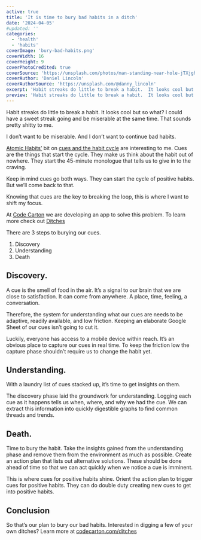 ```yaml
---
active: true
title: 'It is time to bury bad habits in a ditch'
date: '2024-04-05'
#updated: ''
categories:
  - 'health'
  - 'habits'
coverImage: 'bury-bad-habits.png'
coverWidth: 16
coverHeight: 9
coverPhotoCredited: true
coverSource: 'https://unsplash.com/photos/man-standing-near-hole-jTXjghJhTlE?utm_content=creditCopyText&utm_medium=referral&utm_source=unsplash'
coverAuthor: 'Daniel Lincoln'
coverAuthorSource: 'https://unsplash.com/@danny_lincoln'
excerpt: 'Habit streaks do little to break a habit.  It looks cool but so what?  I could have a sweet streak going and be miserable at the same time.  That sounds pretty shitty to me.'
preview: 'Habit streaks do little to break a habit.  It looks cool but so what?  I could have a sweet streak going and be miserable at the same time.  That sounds pretty shitty to me.'
---
```


Habit streaks do little to break a habit. It looks cool but so what? I could have a sweet streak going and be miserable at the same time. That sounds pretty shitty to me.

I don’t want to be miserable. And I don’t want to continue bad habits.

[Atomic Habits’](https://jamesclear.com/atomic-habits) bit on [cues and the habit cycle](https://jamesclear.com/three-steps-habit-change#:~:text=First%2C%20there%20is%20the%20cue,food%2C%20water%2C%20and%20sex.) are interesting to me. Cues are the things that start the cycle. They make us think about the habit out of nowhere. They start the 45-minute monologue that tells us to give in to the craving.

Keep in mind cues go both ways. They can start the cycle of positive habits. But we’ll come back to that.

Knowing that cues are the key to breaking the loop, this is where I want to shift my focus.

At [Code Carton](https://codecarton.com) we are developing an app to solve this problem. To learn more check out [Ditches](https://codecarton.com/ditches)

There are 3 steps to burying our cues.

1. Discovery
2. Understanding
3. Death

## Discovery.

A cue is the smell of food in the air. It’s a signal to our brain that we are close to satisfaction. It can come from anywhere. A place, time, feeling, a conversation.

Therefore, the system for understanding what our cues are needs to be adaptive, readily available, and low friction. Keeping an elaborate Google Sheet of our cues isn’t going to cut it.

Luckily, everyone has access to a mobile device within reach. It’s an obvious place to capture our cues in real time. To keep the friction low the capture phase shouldn’t require us to change the habit yet.

## Understanding.

With a laundry list of cues stacked up, it’s time to get insights on them.

The discovery phase laid the groundwork for understanding. Logging each cue as it happens tells us when, where, and why we had the cue. We can extract this information into quickly digestible graphs to find common threads and trends.

## Death.

Time to bury the habit. Take the insights gained from the understanding phase and remove them from the environment as much as possible. Create an action plan that lists out alternative solutions. These should be done ahead of time so that we can act quickly when we notice a cue is imminent.

This is where cues for positive habits shine. Orient the action plan to trigger cues for positive habits. They can do double duty creating new cues to get into positive habits.

## Conclusion

So that’s our plan to bury our bad habits. Interested in digging a few of your own ditches? Learn more at [codecarton.com/ditches](https://codecarton.com/ditches)
